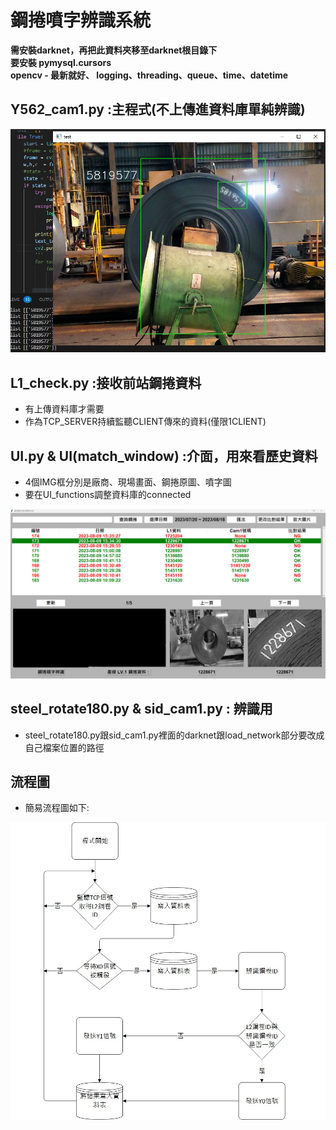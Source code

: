 ﻿# **鋼捲噴字辨識系統**

 **需安裝darknet，再把此資料夾移至darknet根目錄下  
 要安裝 pymysql.cursors    
 opencv - 最新就好、 logging、threading、queue、time、datetime**

## Y562_cam1.py :主程式(不上傳進資料庫單純辨識)

![image](https://github.com/MojitoBen/ACE_0324_/blob/main/steel_paint/Y562_resource/0717_test.png)

## L1_check.py  :接收前站鋼捲資料

* 有上傳資料庫才需要
* 作為TCP_SERVER持續監聽CLIENT傳來的資料(僅限1CLIENT)

## UI.py & UI(match_window) :介面，用來看歷史資料

* 4個IMG框分別是廠商、現場畫面、鋼捲原圖、噴字圖
* 要在UI_functions調整資料庫的connected

![image](https://github.com/MojitoBen/ACE_0324_/blob/main/steel_paint/Y562_resource/UI_screenshot_deal.png)

## steel_rotate180.py & sid_cam1.py : 辨識用

* steel_rotate180.py跟sid_cam1.py裡面的darknet跟load_network部分要改成自己檔案位置的路徑

## 流程圖

* 簡易流程圖如下:

![image](https://github.com/MojitoBen/MojitoBen.github.io/blob/main/github/Y562_flow_chart.jpg)


